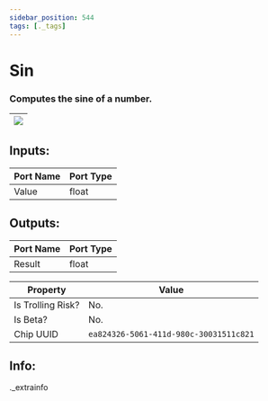 ```yaml
---
sidebar_position: 544
tags: [._tags]
---
```


# Sin


### Computes the sine of a number.

| ![](https://images-ext-2.discordapp.net/external/MPmIaQzlEPmgGWlgi-WxBBXt0Bjv_zWPkg1y1f_sy3s/https/www.recroomcircuits.com/image/circuit/absolute-value?width=206&height=108) |
|-----|

## Inputs:
| Port Name | Port Type |
|-----------|-----------|
| Value | float |

## Outputs:
| Port Name | Port Type |
|-----------|-----------|
| Result | float | 

| Property  | Value |
|-------------------|-----------|
| Is Trolling Risk? | No. |
| Is Beta? | No. |
| Chip UUID | `ea824326-5061-411d-980c-30031511c821` |

## Info:
._extrainfo